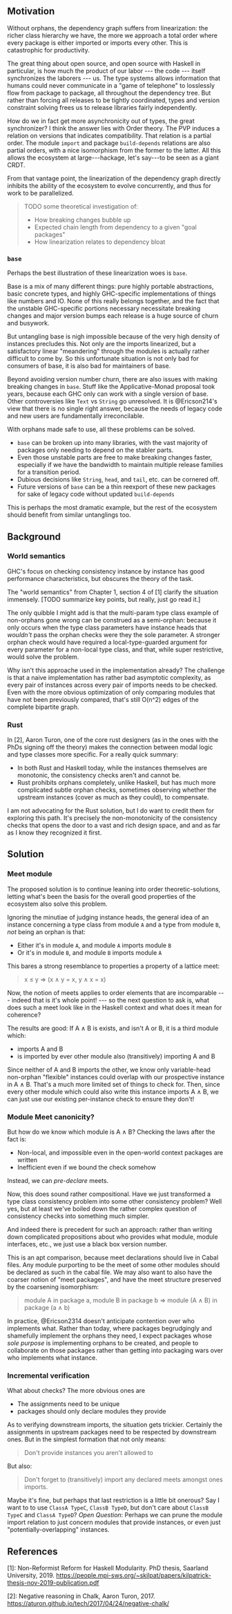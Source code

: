## Motivation

Without orphans, the dependency graph suffers from linearization: the richer class hierarchy we have, the more we approach a total order where every package is either imported or imports every other. This is catastrophic for productivity. 

The great thing about open source, and open source with Haskell in particular, is how much the product of our labor --- the code --- itself synchronizes the laborers --- us. The type systems allows information that humans could never communicate in a "game of telephone" to losslessly flow from package to package, all throughout the dependency tree. But rather than forcing all releases to be tightly coordinated, types and version constraint solving frees us to release libraries fairly independently.

How do we in fact get more asynchronicity out of types, the great synchronizer? I think the answer lies with Order theory. The PVP induces a relation on versions that indicates compatibility. That relation is a partial order. The module `import` and package `build-depends` relations are also partial orders, with a nice isomorphism from the former to the latter. All this allows the ecosystem at large---hackage, let's say---to be seen as a giant CRDT.

From that vantage point, the linearization of the dependency graph directly inhibits the ability of the ecosystem to evolve concurrently, and thus for work to be parallelized.

> TODO some theoretical investigation of:
> - How breaking changes bubble up
> - Expected chain length from dependency to a given "goal packages"
> - How linearization relates to dependency bloat

### `base`

Perhaps the best illustration of these linearization woes is `base`.

Base is a mix of many different things: pure highly portable abstractions, basic concrete types, and highly GHC-specific implementations of things like numbers and IO. None of this really belongs together, and the fact that the unstable GHC-specific portions necessary necessitate breaking changes and major version bumps each release is a huge source of churn and busywork.

But untangling base is nigh impossible because of the very high density of instances precludes this. Not only are the imports linearized, but a satisfactory linear "meandering" through the modules is actually rather difficult to come by. So this unfortunate situation is not only bad for consumers of base, it is also bad for maintainers of base.

Beyond avoiding version number churn, there are also issues with making breaking changes in `base`. Stuff like the Applicative-Monad proposal took years, because each GHC only can work with a single version of base. Other controversies like `Text` vs `String` go unresolved. It is @Ericson214's view that there is no single right answer, because the needs of legacy code and new users are fundamentally irreconcilable.

With orphans made safe to use, all these problems can be solved.

- `base` can be broken up into many libraries, with the vast majority of packages only needing to depend on the stabler parts.
- Even those unstable parts are free to make breaking changes faster, especially if we have the bandwidth to maintain multiple release families for a transition period.
- Dubious decisions like `String`, `head`, and `tail`, etc. can be cornered off.
- Future versions of `base` can be a thin reexport of these new packages for sake of legacy code without updated `build-depends`

This is perhaps the most dramatic example, but the rest of the ecosystem should benefit from similar untanglings too.

## Background

### World semantics

GHC's focus on checking consistency instance by instance has good performance characteristics, but obscures the theory of the task.

The "world semantics" from Chapter 1, section 4 of [1] clarify the situation immensely. [TODO summarize key points, but really, just go read it.]

The only quibble I might add is that the multi-param type class example of non-orphans gone wrong can be construed as a semi-orphan: because it only occurs when the type class parameters have instance heads that *wouldn't* pass the orphan checks were they the sole parameter. A stronger orphan check would have required a local-type-guarded argument for every parameter for a non-local type class, and that, while super restrictive, would solve the problem.

Why isn't this approache used in the implementation already? The challenge is that a naive implementation has rather bad asymptotic complexity, as every pair of instances across every pair of imports needs to be checked. Even with the more obvious optimization of only comparing modules that have not been previously compared, that's still O(n^2) edges of the complete bipartite graph.

### Rust

In [2], Aaron Turon, one of the core rust designers (as in the ones with the PhDs signing off the theory) makes the connection between modal logic and type classes more specific. For a really quick summary:

- In both Rust and Haskell today, while the instances themselves are monotonic, the consistency checks aren't and cannot be.
- Rust prohibits orphans completely, unlike Haskell, but has much more complicated subtle orphan checks, sometimes observing whether the upstream instances (cover as much as they could), to compensate.

I am not advocating for the Rust solution, but I do want to credit them for exploring this path. It's precisely the non-monotonicity of the consistency checks that opens the door to a vast and rich design space, and and as far as I know they recognized it first.

## Solution

### Meet module

The proposed solution is to continue leaning into order theoretic-solutions, letting what's been the basis for the overall good properties of the ecosystem also solve this problem.

Ignoring the minutiae of judging instance heads, the general idea of an instance concerning a type class from module `A` and a type from module `B`, *not* being an orphan is that:

- Either it's in module `A`, and module `A` imports module `B`
- Or it's in module `B`, and module `B` imports module `A`

This bares a strong resemblance to properties a property of a lattice meet:

> x ≤ y => (x ∧ y = x, y ∧ x = x)

Now, the notion of meets applies to order elements that are incomparable --- indeed that is it's whole point! --- so the next question to ask is, what does such a meet look like in the Haskell context and what does it mean for coherence?

The results are good: If A ∧ B is exists, and isn't A or B, it is a third module which:

 - imports A and B
 - is imported by ever other module also (transitively) importing A and B

Since neither of A and B imports the other, we know only variable-head non-orphan "flexible" instances could overlap with our prospective instance in A ∧ B. That's a much more limited set of things to check for. Then, since every other module which could also write this instance imports A ∧ B, we can just use our existing per-instance check to ensure they don't!

### Module Meet canonicity?

But how do we know which module is A ∧ B? Checking the laws after the fact is:

 - Non-local, and impossible even in the open-world context packages are written
 - Inefficient even if we bound the check somehow

Instead, we can *pre-declare* meets.

Now, this does sound rather compositional. Have we just transformed a type class consistency problem into some other consistency problem? Well yes, but at least we've boiled down the rather complex question of consistency checks into something much simpler.

And indeed there is precedent for such an approach: rather than writing down complicated propositions about who provides what module, module interfaces, etc., we just use a black box version number.

This is an apt comparison, because meet declarations should live in Cabal files. Any module purporting to be the meet of some other modules should be declared as such in the cabal file. We may also want to also have the coarser notion of "meet packages", and have the meet structure preserved by the coarsening isomorphism:

> module A in package a, module B in package b => module (A ∧ B) in package (a ∧ b)

In practice, @Ericson2314 doesn't anticipate contention over who implements what. Rather than today, where packages begrudgingly and shamefully implement the orphans they need, I expect packages whose *sole purpose* is implementing orphans to be created, and people to collaborate on those packages rather than getting into packaging wars over who implements what instance.

### Incremental verification 

What about checks? The more obvious ones are

 - The assignments need to be unique
 - packages should only declare modules they provide

As to verifying downstream imports, the situation gets trickier. Certainly the assignments in upstream packages need to be respected by downstream ones. But in the simplest formation that not only means:

> Don't provide instances you aren't allowed to

But also:

> Don't forget to (transitively) import any declared meets amongst ones imports.

Maybe it's fine, but perhaps that last restriction is a little bit onerous? Say I want to to use `ClassA TypeC`, `ClassB TypeD`, but don't care about `ClassB TypeC` and `ClassA TypeD`? *Open Question*: Perhaps we can prune the module import relation to just concern modules that provide instances, or even just "potentially-overlapping" instances.

## References

[1]: Non-Reformist Reform for Haskell Modularity. PhD thesis, Saarland University, 2019. https://people.mpi-sws.org/~skilpat/papers/kilpatrick-thesis-nov-2019-publication.pdf

[2]: Negative reasoning in Chalk, Aaron Turon, 2017. https://aturon.github.io/tech/2017/04/24/negative-chalk/ 